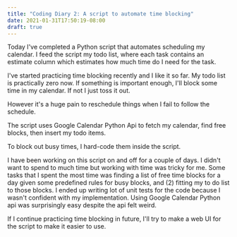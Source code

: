 ```yaml
---
title: "Coding Diary 2: A script to automate time blocking"
date: 2021-01-31T17:50:19-08:00
draft: true
---
```


Today I've completed a Python script that automates scheduling my calendar. I feed the script my todo list, where each task contains an estimate column which estimates how much time do I need for the task.

I've started practicing time blocking recently and I like it so far. My todo list is practically zero now. If something is important enough, I'll block some time in my calendar. If not I just toss it out.

However it's a huge pain to reschedule things when I fail to follow the schedule.

The script uses Google Calendar Python Api to fetch my calendar, find free blocks, then insert my todo items.

To block out busy times, I hard-code them inside the script.

I have been working on this script on and off for a couple of days. I didn't want to spend to much time but working with time was tricky for me. Some tasks that I spent the most time was finding a list of free time blocks for a day given some predefined rules for busy blocks, and (2) fitting my to do list to those blocks. I ended up writing lot of unit tests for the code because I wasn't confident with my implementation. Using Google Calendar Python api was surprisingly easy despite the api felt weird.

If I continue practicing time blocking in future, I'll try to make a web UI for the script to make it easier to use.

